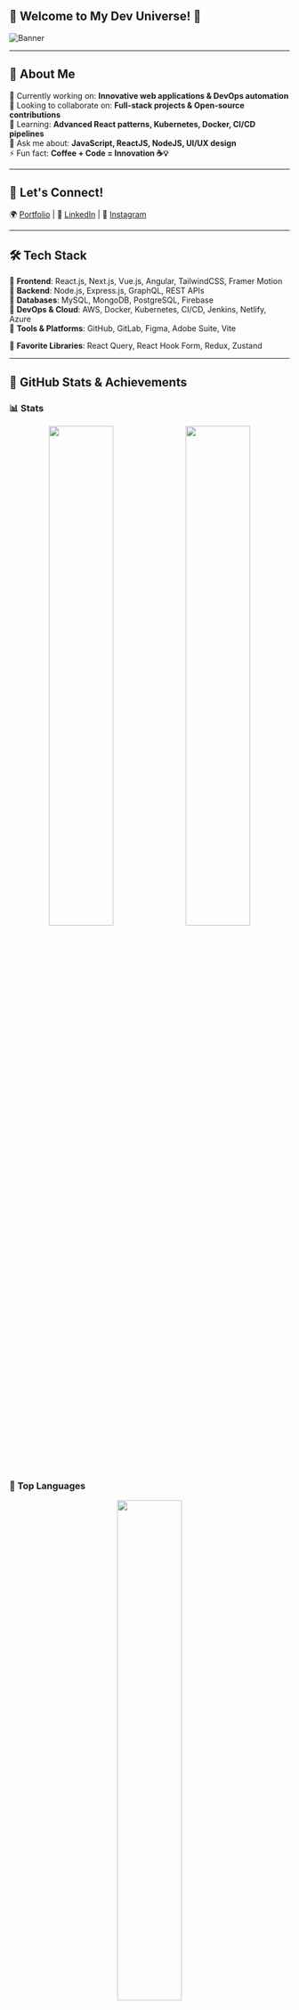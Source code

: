 ## 🌟 **Welcome to My Dev Universe!** 🚀

![Banner](https://readme-typing-svg.herokuapp.com?font=Fira+Code&duration=4000&pause=1000&color=F7D23C&center=true&vCenter=true&width=600&height=50&lines=%F0%9F%9A%80+Full+Stack+Developer+%7C+DevOps+Enthusiast;%F0%9F%94%A5+React+%7C+NodeJS+%7C+AWS+%7C+Kubernetes;%F0%9F%92%A1+Building+Scalable+and+Innovative+Apps)

---

## 💫 **About Me**  
🔭 Currently working on: **Innovative web applications & DevOps automation**  
🤝 Looking to collaborate on: **Full-stack projects & Open-source contributions**  
🚀 Learning: **Advanced React patterns, Kubernetes, Docker, CI/CD pipelines**  
💬 Ask me about: **JavaScript, ReactJS, NodeJS, UI/UX design**  
⚡ Fun fact: **Coffee + Code = Innovation ☕💡**  

---

## 🔗 **Let's Connect!**  
🌍 [Portfolio](#) | 🔗 [LinkedIn](https://www.linkedin.com/in/shavi-kumari-a60896242/) | 📸 [Instagram](https://www.instagram.com/rajputshavi.3/)  

---

## 🛠 **Tech Stack**  

🔹 **Frontend**: React.js, Next.js, Vue.js, Angular, TailwindCSS, Framer Motion   
🔹 **Backend**: Node.js, Express.js, GraphQL, REST APIs  
🔹 **Databases**: MySQL, MongoDB, PostgreSQL, Firebase  
🔹 **DevOps & Cloud**: AWS, Docker, Kubernetes, CI/CD, Jenkins, Netlify, Azure  
🔹 **Tools & Platforms**: GitHub, GitLab, Figma, Adobe Suite, Vite  

🎨 **Favorite Libraries**: React Query, React Hook Form, Redux, Zustand  

---

## 🚀 **GitHub Stats & Achievements**  

### 📊 **Stats**  
<div align="center">
  <img src="https://github-readme-stats.vercel.app/api?username=shavikumari&show_icons=true&theme=radical&hide_border=true&count_private=true" width="48%" />
  <img src="https://streak-stats.demolab.com?user=shavikumari&theme=radical&hide_border=true" width="48%" />
</div>

### 🎯 **Top Languages**  
<div align="center">
  <img src="https://github-readme-stats.vercel.app/api/top-langs/?username=shavikumari&layout=compact&theme=radical&hide_border=true" width="48%" />
</div>

---

## 🏆 **GitHub Trophies**  
<div align="center">
  <img src="https://github-profile-trophy.vercel.app/?username=shavikumari&theme=radical&no-bg=true&no-frame=true&margin-w=8" width="90%" />
</div>

---

## 🎬 **Cool 3D Motion Animation**
### 🔥 Dynamic Contribution Graph  
![GitHub Activity Graph](https://github-readme-activity-graph.vercel.app/graph?username=shavikumari&theme=react-dark&bg_color=0D1117&color=F7D23C&line=F7D23C&point=FFFFFF&hide_border=true)

### 🎭 3D Snake Eating Contributions  
![Snake animation](https://github.com/shavikumari/shavikumari/blob/output/github-contribution-grid-snake.svg)

---

## 🚀 **Fun Dev Facts**  
💡 **Keyboard shortcuts make me feel like a wizard 🧙‍♂️**  
⚡ **I enjoy optimizing performance & solving complex challenges**  
☕ **Coffee + Late Night Coding = Best Combo**  

---

## ⭐ **Show Some Love!**  
If you like my work, consider giving a 🌟 on my GitHub! 😃  
Happy coding! 🚀💻✨  

---


---
[![](https://visitcount.itsvg.in/api?id=Shavi kumari&icon=0&color=0)](https://visitcount.itsvg.in)

  ## 💰 You can help me by Donating
  [![PayPal](https://img.shields.io/badge/PayPal-00457C?style=for-the-badge&logo=paypal&logoColor=white)](https://paypal.me/shavi kumari) 

  
<!-- Proudly created with GPRM ( https://gprm.itsvg.in ) -->
